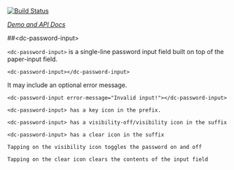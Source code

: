 
[![Build Status](https://travis-ci.org/cherukumilli/dc-password-input.svg?branch=master)](https://travis-ci.org/cherukumilli/dc-password-input)

_[Demo and API Docs](https://cherukumilli.github.io/dc-password-input)_


##&lt;dc-password-input&gt;


`<dc-password-input>` is a single-line password input field built on top of the paper-input field.

    <dc-password-input></dc-password-input>

It may include an optional error message.

    <dc-password-input error-message="Invalid input!"></dc-password-input>

    <dc-password-input> has a key icon in the prefix.

    <dc-password-input> has a visibility-off/visibility icon in the suffix

    <dc-password-input> has a clear icon in the suffix

    Tapping on the visibility icon toggles the password on and off

    Tapping on the clear icon clears the contents of the input field
